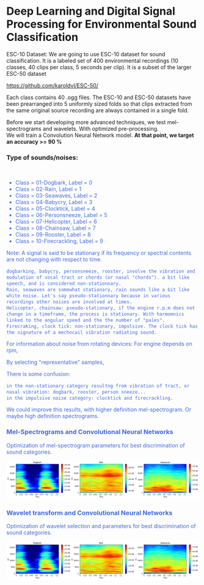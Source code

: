 # Deep Learning and Digital Signal Processing for Environmental Sound Classification

ESC-10 Dataset: We are going to use ESC-10 dataset for sound classification. It is a labeled set of 400 environmental recordings (10 classes, 40 clips per class, 5 seconds per clip). It is a subset of the larger ESC-50 dataset

https://github.com/karoldvl/ESC-50/

Each class contains 40 .ogg files. The ESC-10 and ESC-50 datasets have been prearranged into 5 uniformly sized folds so that clips extracted from the same original source recording are always contained in a single fold.

Before we start developing more advanced techniques, we test mel-spectrograms and wavelets. With optimized pre-processing. <br> We will train a Convolution Neural Network model.  <b> At that point, we target an accuracy >= 90 %  </b> 

### Type of sounds/noises:  
<br>
<span style="color:#4169E1"> 
    
- Class = 01-Dogbark, Label = 0
- Class = 02-Rain, Label = 1
- Class = 03-Seawaves, Label = 2
- Class = 04-Babycry, Label = 3
- Class = 05-Clocktick, Label = 4
- Class = 06-Personsneeze, Label = 5
- Class = 07-Helicopter, Label = 6
- Class = 08-Chainsaw, Label = 7
- Class = 09-Rooster, Label = 8
- Class = 10-Firecrackling, Label = 9

 Note: A signal is said to be stationary if its frequency or spectral contents are not changing with respect to time.

    dogbarking, babycry, personsneeze, rooster, involve the vibration and modulation of vocal tract or chords (or nasal "chords"). a bit like speech, and is considered non-stationnary.
    Rain, seawaves are somewhat stationary, rain sounds like a bit like white noise. Let's say pseudo-stationnary because in various recordings other noises are involved at times.
    Helicopter, chainsaw: pseudo-stationary, if the engine r.p.m does not change in a timeframe, the process is stationary. With harmomnics linked to the angular speed and the the number of "pales".
    Firecraking, clock tick: non-stationary, impulsive. The clock tick has the signature of a mechncail vibration radiating sound.

For information about noise from rotating devices: For engine depends on rpm,

By selecting "representative" samples,
    
 There is some confusion:

    in the non-stationary category resultng from vibration of tract, or nasal vibration: dogbark, rooster, person sneeze...
    in the impulsive noise category: clocktick and firecrackling.

We could improve this results, with higher definition mel-spectrogram. Or maybe high definition spectrograms.

    
    
### Mel-Spectrograms and Convolutional Neural Networks

Optimization of mel-spectrogram parameters for best discrimination of sound categories. 

<p align="center"> <img src="Mel-Spectrogram001.png" width="800"  /> </p> 

### Wavelet transform and Convolutional Neural Networks
    
Optimization of wavelet selection and parameters for best discrimination of sound categories. 

<p align="center"> <img src="Mel-Spectrogram001.png" width="800"  /> </p> 
